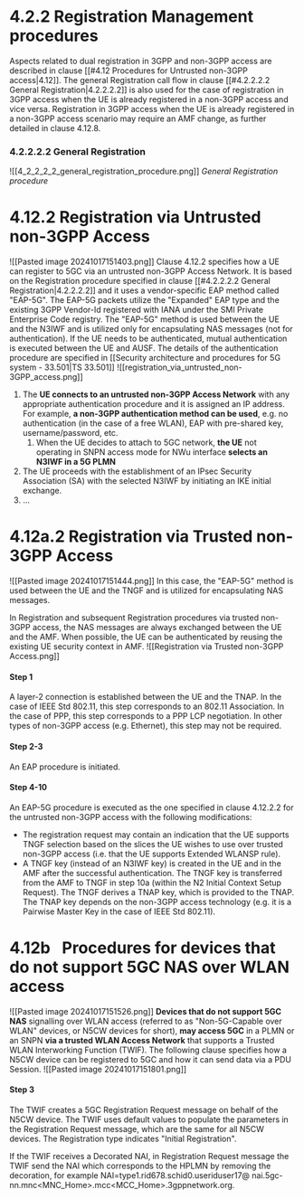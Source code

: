 # 4.2.2 Registration Management procedures
Aspects related to dual registration in 3GPP and non-3GPP access are described in clause [[#4.12 Procedures for Untrusted non-3GPP access|4.12]]. The general Registration call flow in clause [[#4.2.2.2.2 General Registration|4.2.2.2.2]] is also used for the case of registration in 3GPP access when the UE is already registered in a non-3GPP access and vice versa. Registration in 3GPP access when the UE is already registered in a non-3GPP access scenario may require an AMF change, as further detailed in clause 4.12.8.
### 4.2.2.2.2 General Registration
![[4_2_2_2_2_general_registration_procedure.png]]
*General Registration procedure*
# 4.12.2 Registration via Untrusted non-3GPP Access
![[Pasted image 20241017151403.png]]
Clause 4.12.2 specifies how a UE can register to 5GC via an untrusted non-3GPP Access Network. It is based on the Registration procedure specified in clause [[#4.2.2.2.2 General Registration|4.2.2.2.2]] and it uses a vendor-specific EAP method called "EAP-5G". The EAP-5G packets utilize the "Expanded" EAP type and the existing 3GPP Vendor-Id registered with IANA under the SMI Private Enterprise Code registry. The "EAP-5G" method is used between the UE and the N3IWF and is utilized only for encapsulating NAS messages (not for authentication). If the UE needs to be authenticated, mutual authentication is executed between the UE and AUSF. The details of the authentication procedure are specified in [[Security architecture and procedures for 5G system - 33.501|TS 33.501]]
![[registration_via_untrusted_non-3GPP_access.png]]
1. The **UE connects to an untrusted non-3GPP Access Network** with any appropriate authentication procedure and it is assigned an IP address. For example, **a non-3GPP authentication method can be used**, e.g. no authentication (in the case of a free WLAN), EAP with pre-shared key, username/password, etc.
	1. When the UE decides to attach to 5GC network, **the UE** not operating in SNPN access mode for NWu interface **selects an N3IWF in a 5G PLMN**
2. The UE proceeds with the establishment of an IPsec Security Association (SA) with the selected N3IWF by initiating an IKE initial exchange.
3. ...
# 4.12a.2 Registration via Trusted non-3GPP Access
![[Pasted image 20241017151444.png]]
In this case, the "EAP-5G" method is used between the UE and the TNGF and is utilized for encapsulating NAS messages.

In Registration and subsequent Registration procedures via trusted non-3GPP access, the NAS messages are always exchanged between the UE and the AMF. When possible, the UE can be authenticated by reusing the existing UE security context in AMF.
![[Registration via Trusted non-3GPP Access.png]]
#### Step 1
A layer-2 connection is established between the UE and the TNAP. In the case of IEEE Std 802.11, this step corresponds to an 802.11 Association. In the case of PPP, this step corresponds to a PPP LCP negotiation. In other types of non-3GPP access (e.g. Ethernet), this step may not be required.
#### Step 2-3
An EAP procedure is initiated.
#### Step 4-10
An EAP-5G procedure is executed as the one specified in clause 4.12.2.2 for the untrusted non-3GPP access with the following modifications:
- The registration request may contain an indication that the UE supports TNGF selection based on the slices the UE wishes to use over trusted non-3GPP access (i.e. that the UE supports Extended WLANSP rule).
- A TNGF key (instead of an N3IWF key) is created in the UE and in the AMF after the successful authentication. The TNGF key is transferred from the AMF to TNGF in step 10a (within the N2 Initial Context Setup Request). The TNGF derives a TNAP key, which is provided to the TNAP. The TNAP key depends on the non-3GPP access technology (e.g. it is a Pairwise Master Key in the case of IEEE Std 802.11).
# 4.12b  Procedures for devices that do not support 5GC NAS over WLAN access
![[Pasted image 20241017151526.png]]
**Devices that do not support 5GC NAS** signalling over WLAN access (referred to as "Non-5G-Capable over WLAN" devices, or N5CW devices for short), **may access 5GC** in a PLMN or an SNPN **via a trusted WLAN Access Network** that supports a Trusted WLAN Interworking Function (TWIF). The following clause specifies how a N5CW device can be registered to 5GC and how it can send data via a PDU Session.
![[Pasted image 20241017151801.png]]
#### Step 3
The TWIF creates a 5GC Registration Request message on behalf of the N5CW device. The TWIF uses default values to populate the parameters in the Registration Request message, which are the same for all N5CW devices. The Registration type indicates "Initial Registration".

If the TWIF receives a Decorated NAI, in Registration Request message the TWIF send the NAI which corresponds to the HPLMN by removing the decoration, for example NAI=type1.rid678.schid0.useriduser17@ nai.5gc-nn.mnc<MNC_Home>.mcc<MCC_Home>.3gppnetwork.org.
